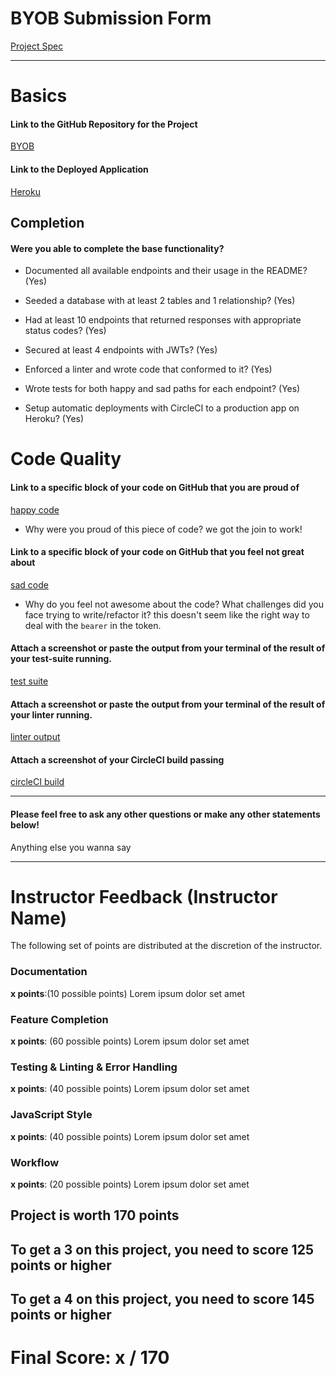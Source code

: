 # BYOB Submission Form

[Project Spec](http://frontend.turing.io/projects/build-your-own-backend.html)

------

# Basics

#### Link to the GitHub Repository for the Project
[BYOB](https://github.com/alexbanister/byob)

#### Link to the Deployed Application
[Heroku](https://ahb-byob.herokuapp.com/)


## Completion

#### Were you able to complete the base functionality?

* Documented all available endpoints and their usage in the README?
(Yes)

* Seeded a database with at least 2 tables and 1 relationship?
(Yes)

* Had at least 10 endpoints that returned responses with appropriate status codes?
(Yes)

* Secured at least 4 endpoints with JWTs?
(Yes)

* Enforced a linter and wrote code that conformed to it?
(Yes)

* Wrote tests for both happy and sad paths for each endpoint?
(Yes)

* Setup automatic deployments with CircleCI to a production app on Heroku?
(Yes)

# Code Quality

#### Link to a specific block of your code on GitHub that you are proud of
[happy code](https://github.com/alexbanister/byob/blob/2a276218eb34cb3f8dd7ae247fbe70a717250c12/server.js#L222-L243)

* Why were you proud of this piece of code?
  we got the join to work!

#### Link to a specific block of your code on GitHub that you feel not great about
[sad code](https://github.com/alexbanister/byob/blob/2a276218eb34cb3f8dd7ae247fbe70a717250c12/server.js#L29)

* Why do you feel not awesome about the code? What challenges did you face trying to write/refactor it?
  this doesn't seem like the right way to deal with the `bearer` in the token.

#### Attach a screenshot or paste the output from your terminal of the result of your test-suite running.
[test suite](<img width="659" alt="screen shot 2017-12-15 at 12 36 50 pm" src="https://user-images.githubusercontent.com/17756439/34057575-c88b455c-e194-11e7-8a92-973098345258.png">)

#### Attach a screenshot or paste the output from your terminal of the result of your linter running.

[linter output](<img width="580" alt="screen shot 2017-12-15 at 12 38 48 pm" src="https://user-images.githubusercontent.com/17756439/34057613-f1a2c596-e194-11e7-9be4-f9e1cb91efc1.png">)

#### Attach a screenshot of your CircleCI build passing

[circleCI build](<img width="1417" alt="screen shot 2017-12-15 at 12 40 20 pm" src="https://user-images.githubusercontent.com/17756439/34057663-2af13eea-e195-11e7-9f44-0e92c182d848.png">)

-----

#### Please feel free to ask any other questions or make any other statements below!

Anything else you wanna say

-----


# Instructor Feedback (Instructor Name)

The following set of points are distributed at the discretion of the instructor.

### Documentation

**x points**:(10 possible points) Lorem ipsum dolor set amet

### Feature Completion

**x points**: (60 possible points) Lorem ipsum dolor set amet

### Testing & Linting & Error Handling

**x points**: (40 possible points) Lorem ipsum dolor set amet

### JavaScript Style

**x points**: (40 possible points) Lorem ipsum dolor set amet

### Workflow

**x points**: (20 possible points) Lorem ipsum dolor set amet

## Project is worth 170 points

## To get a 3 on this project, you need to score 125 points or higher
## To get a 4 on this project, you need to score 145 points or higher

# Final Score: x / 170
